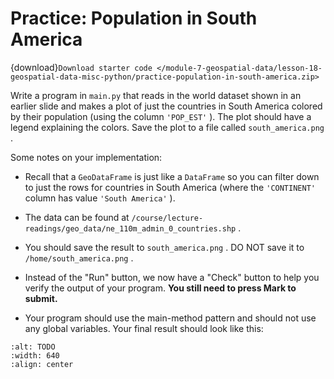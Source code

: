 # <i class="fas fa-laptop"></i> Practice: Population in South America

{download}`Download starter code </module-7-geospatial-data/lesson-18-geospatial-data-misc-python/practice-population-in-south-america.zip>`

Write a program in `main.py` that reads in the world dataset shown in an earlier slide and makes a plot of just the countries in South America colored by their population (using the column `'POP_EST'` ). The plot should have a legend explaining the colors. Save the plot to a file called `south_america.png` .

Some notes on your implementation:

-  Recall that a     `GeoDataFrame`     is just like a     `DataFrame`     so you can filter down to just the rows for countries in South America (where the     `'CONTINENT'`     column has value     `'South America'`     ).

-  The data can be found at     `/course/lecture-readings/geo_data/ne_110m_admin_0_countries.shp`     .

-  You should save the result to     `south_america.png`     . DO NOT save it to     `/home/south_america.png`     .

-  Instead of the "Run" button, we now have a "Check" button to help you verify the output of your program.     **You still need to press Mark to submit.**

-  Your program should use the main-method pattern and should not use any global variables. Your final result should look like this:


```{image} https://static.us.edusercontent.com/files/PKowEUUsYe0myAmuOsXjTXQL
:alt: TODO
:width: 640
:align: center
```



